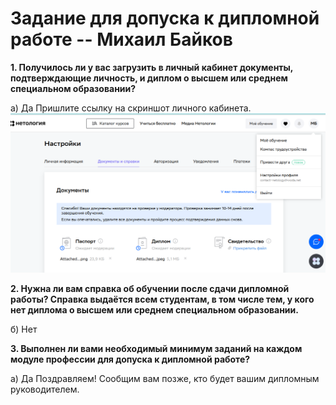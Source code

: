 # Задание для допуска к дипломной работе -- Михаил Байков

**1. Получилось ли у вас загрузить в личный кабинет документы, подтверждающие личность, и диплом о высшем или среднем специальном образовании?**

а) Да
Пришлите ссылку на скриншот личного кабинета.
![lk](img/01.png)

**2. Нужна ли вам справка об обучении после сдачи дипломной работы? Справка выдаётся всем студентам, в том числе тем, у кого нет диплома о высшем или среднем специальном образовании.**

б) Нет

**3. Выполнен ли вами необходимый минимум заданий на каждом модуле профессии для допуска к дипломной работе?**

а) Да
Поздравляем! Сообщим вам позже, кто будет вашим дипломным руководителем.
